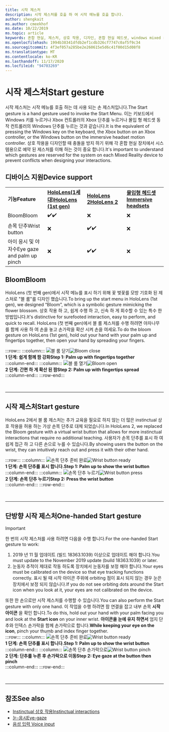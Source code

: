 ```yaml
---
title: 시작 제스처
description: 시작 제스처를 호출 하 여 시작 메뉴를 호출 합니다.
author: shengkait
ms.author: cmeekhof
ms.date: 10/22/2019
ms.topic: article
keywords: 혼합 현실, 제스처, 상호 작용, 디자인, 혼합 현실 헤드셋, windows mixed reality 헤드셋, 가상 현실 헤드셋, HoloLens, MRTK, Mixed Reality Toolkit, 블 룸
ms.openlocfilehash: 1994b38341dfdb2ef1cdb326cf7747c0af5f9c34
ms.sourcegitcommit: 4f3ef057a285be2e260615e5d6c41f00d15d08f8
ms.translationtype: MT
ms.contentlocale: ko-KR
ms.lasthandoff: 11/17/2020
ms.locfileid: "94703269"
---
```

# <a name="start-gesture"></a><span data-ttu-id="6f6db-104">시작 제스처</span><span class="sxs-lookup"><span data-stu-id="6f6db-104">Start gesture</span></span>

<span data-ttu-id="6f6db-105">시작 제스처는 시작 메뉴를 호출 하는 데 사용 되는 손 제스처입니다.</span><span class="sxs-lookup"><span data-stu-id="6f6db-105">The Start gesture is a hand gesture used to invoke the Start Menu.</span></span> <span data-ttu-id="6f6db-106">이는 키보드에서 Windows 키를 누르거나 Xbox 컨트롤러의 Xbox 단추를 누르거나 몰입 형 헤드셋 동작 컨트롤러의 Windows 단추를 누르는 것과 같습니다.</span><span class="sxs-lookup"><span data-stu-id="6f6db-106">It is the equivalent of pressing the Windows key on the keyboard, the Xbox button on an Xbox controller, or the Windows button on the immersive headset motion controller.</span></span> <span data-ttu-id="6f6db-107">상호 작용을 디자인할 때 충돌을 방지 하기 위해 각 혼합 현실 장치에서 시스템용으로 예약 된 제스처를 이해 하는 것이 중요 합니다.</span><span class="sxs-lookup"><span data-stu-id="6f6db-107">It's important to understand which gestures are reserved for the system on each Mixed Reality device to prevent conflicts when designing your interactions.</span></span>

## <a name="device-support"></a><span data-ttu-id="6f6db-108">디바이스 지원</span><span class="sxs-lookup"><span data-stu-id="6f6db-108">Device support</span></span>

<table>
    <colgroup>
    <col width="25%" />
    <col width="25%" />
    <col width="25%" />
    <col width="25%" />
    </colgroup>
    <tr>
        <td><span data-ttu-id="6f6db-109"><strong>기능</strong></span><span class="sxs-lookup"><span data-stu-id="6f6db-109"><strong>Feature</strong></span></span></td>
        <td><span data-ttu-id="6f6db-110"><a href="../hololens-hardware-details.md"><strong>HoloLens(1세대)</strong></a></span><span class="sxs-lookup"><span data-stu-id="6f6db-110"><a href="../hololens-hardware-details.md"><strong>HoloLens (1st gen)</strong></a></span></span></td>
        <td><span data-ttu-id="6f6db-111"><a href="https://docs.microsoft.com/hololens/hololens2-hardware"><strong>HoloLens 2</strong></span><span class="sxs-lookup"><span data-stu-id="6f6db-111"><a href="https://docs.microsoft.com/hololens/hololens2-hardware"><strong>HoloLens 2</strong></span></span></td>
        <td><span data-ttu-id="6f6db-112"><a href="../discover/immersive-headset-hardware-details.md"><strong>몰입형 헤드셋</strong></a></span><span class="sxs-lookup"><span data-stu-id="6f6db-112"><a href="../discover/immersive-headset-hardware-details.md"><strong>Immersive headsets</strong></a></span></span></td>
    </tr>
     <tr>
        <td><span data-ttu-id="6f6db-113">Bloom</span><span class="sxs-lookup"><span data-stu-id="6f6db-113">Bloom</span></span></td>
        <td><span data-ttu-id="6f6db-114">✔️</span><span class="sxs-lookup"><span data-stu-id="6f6db-114">✔️</span></span></td>
        <td>❌</td>
        <td>❌</td>
    </tr>
     <tr>
        <td><span data-ttu-id="6f6db-115">손목 단추</span><span class="sxs-lookup"><span data-stu-id="6f6db-115">Wrist button</span></span></td>
        <td>❌</td>
        <td><span data-ttu-id="6f6db-116">✔️</span><span class="sxs-lookup"><span data-stu-id="6f6db-116">✔️</span></span></td>
        <td>❌</td>
    </tr>
    <tr>
        <td><span data-ttu-id="6f6db-117">아이 응시 및 야자수</span><span class="sxs-lookup"><span data-stu-id="6f6db-117">Eye gaze and palm up pinch</span></span></td>
        <td>❌</td>
        <td><span data-ttu-id="6f6db-118">✔️</span><span class="sxs-lookup"><span data-stu-id="6f6db-118">✔️</span></span></td>
        <td>❌</td>
    </tr>
</table>

## <a name="bloom"></a><span data-ttu-id="6f6db-119">Bloom</span><span class="sxs-lookup"><span data-stu-id="6f6db-119">Bloom</span></span>
<span data-ttu-id="6f6db-120">HoloLens (첫 번째 gen)에서 시작 메뉴를 표시 하기 위해 꽃 벚꽃를 모방 기호화 된 제스처로 "블 룸"를 디자인 했습니다.</span><span class="sxs-lookup"><span data-stu-id="6f6db-120">To bring up the start menu in HoloLens (1st gen), we designed “Bloom”, which is a symbolic gesture mimicking the flower blossom.</span></span> <span data-ttu-id="6f6db-121">상호 작용 하 고, 쉽게 수행 하 고, 신속 하 게 회수할 수 있는 특수 한 방법입니다.</span><span class="sxs-lookup"><span data-stu-id="6f6db-121">It's distinctive for surefooted interaction, easy to perform, and quick to recall.</span></span> <span data-ttu-id="6f6db-122">HoloLens (첫 번째 gen)에서 블 룸 제스처를 수행 하려면 야자나무를 함께 사용 하 여 손을 놓고 손가락을 확산 시켜 손을 여세요.</span><span class="sxs-lookup"><span data-stu-id="6f6db-122">To do the bloom gesture on HoloLens (1st gen), hold out your hand with your palm up and fingertips together, then open your hand by spreading your fingers.</span></span>

:::row:::
    :::column:::
        <span data-ttu-id="6f6db-123">![블 룸 닫기](images/bloom-close.png)</span><span class="sxs-lookup"><span data-stu-id="6f6db-123">![Bloom close](images/bloom-close.png)</span></span><br>
        <span data-ttu-id="6f6db-124">**1 단계: 쉽게 함께 팜 강화**</span><span class="sxs-lookup"><span data-stu-id="6f6db-124">**Step 1: Palm up with fingertips together**</span></span><br>
    :::column-end:::
    :::column:::
        <span data-ttu-id="6f6db-125">![블 룸 열기](images/bloom-open.png)</span><span class="sxs-lookup"><span data-stu-id="6f6db-125">![Bloom open](images/bloom-open.png)</span></span><br>
        <span data-ttu-id="6f6db-126">**2 단계: 간편 하 게 확산 된 팜**</span><span class="sxs-lookup"><span data-stu-id="6f6db-126">**Step 2: Palm up with fingertips spread**</span></span><br>
    :::column-end:::
:::row-end:::

<br>

---

## <a name="start-gesture"></a><span data-ttu-id="6f6db-127">시작 제스처</span><span class="sxs-lookup"><span data-stu-id="6f6db-127">Start gesture</span></span>
<span data-ttu-id="6f6db-128">HoloLens 2에서 블 룸 제스처는 추가 교육을 필요로 하지 않는 더 많은 instinctual 상호 작용을 허용 하는 가상 손목 단추로 대체 되었습니다.</span><span class="sxs-lookup"><span data-stu-id="6f6db-128">In HoloLens 2, we replaced the Bloom gesture with a virtual wrist button that allows for more instinctual interactions that require no additional teaching.</span></span> <span data-ttu-id="6f6db-129">사용자가 손목 단추를 표시 하 여 쉽게 접근 하 고 다른 손으로 누를 수 있습니다.</span><span class="sxs-lookup"><span data-stu-id="6f6db-129">By showing users the button on the wrist, they can intuitively reach out and press it with their other hand.</span></span>

:::row:::
    :::column:::
        <span data-ttu-id="6f6db-130">![손목 단추 준비 완료](images/wrist-button-ready.png)</span><span class="sxs-lookup"><span data-stu-id="6f6db-130">![Wrist button ready](images/wrist-button-ready.png)</span></span><br>
        <span data-ttu-id="6f6db-131">**1 단계: 손목 단추를 표시 합니다.**</span><span class="sxs-lookup"><span data-stu-id="6f6db-131">**Step 1: Palm up to show the wrist button**</span></span><br>
    :::column-end:::
    :::column:::
        <span data-ttu-id="6f6db-132">![손목 단추 누르기](images/wrist-button-press.png)</span><span class="sxs-lookup"><span data-stu-id="6f6db-132">![Wrist button press](images/wrist-button-press.png)</span></span><br>
        <span data-ttu-id="6f6db-133">**2 단계: 손목 단추 누르기**</span><span class="sxs-lookup"><span data-stu-id="6f6db-133">**Step 2: Press the wrist button**</span></span><br>
    :::column-end:::
:::row-end:::

<br>

---


## <a name="one-handed-start-gesture"></a><span data-ttu-id="6f6db-134">단방향 시작 제스처</span><span class="sxs-lookup"><span data-stu-id="6f6db-134">One-handed Start gesture</span></span>

> [!IMPORTANT]
> <span data-ttu-id="6f6db-135">한 번의 시작 제스처를 사용 하려면 다음을 수행 합니다.</span><span class="sxs-lookup"><span data-stu-id="6f6db-135">For the one-handed Start gesture to work:</span></span>
>
> 1. <span data-ttu-id="6f6db-136">2019 년 11 월 업데이트 (빌드 18363.1039) 이상으로 업데이트 해야 합니다.</span><span class="sxs-lookup"><span data-stu-id="6f6db-136">You must update to the November 2019 update (build 18363.1039) or later.</span></span>
> 1. <span data-ttu-id="6f6db-137">눈동자 추적이 제대로 작동 하도록 장치에서 눈동자를 보정 해야 합니다.</span><span class="sxs-lookup"><span data-stu-id="6f6db-137">Your eyes must be calibrated on the device so that eye tracking functions correctly.</span></span> <span data-ttu-id="6f6db-138">표시 될 때 시작 아이콘 주위에 orbiting 점이 표시 되지 않는 경우 눈은 장치에서 보정 되지 않습니다.</span><span class="sxs-lookup"><span data-stu-id="6f6db-138">If you do not see orbiting dots around the Start icon when you look at it, your eyes are not calibrated on the device.</span></span>

<span data-ttu-id="6f6db-139">또한 한 손으로만 시작 제스처를 수행할 수 있습니다.</span><span class="sxs-lookup"><span data-stu-id="6f6db-139">You can also perform the Start gesture with only one hand.</span></span> <span data-ttu-id="6f6db-140">이 작업을 수행 하려면 팜 연결을 잡고 내부 손목 **시작 아이콘** 을 확인 합니다.</span><span class="sxs-lookup"><span data-stu-id="6f6db-140">To do this, hold out your hand with your palm facing you and look at the **Start icon** on your inner wrist.</span></span> <span data-ttu-id="6f6db-141">**아이콘을 눈에 유지 하면서** 엄지 단추와 인덱스 손가락을 함께 손가락으로 합니다.</span><span class="sxs-lookup"><span data-stu-id="6f6db-141">**While keeping your eye on the icon**, pinch your thumb and index finger together.</span></span><br>
:::row:::
    :::column:::
        <span data-ttu-id="6f6db-142">![손목 단추 준비 완료](images/wrist-button-ready.png)</span><span class="sxs-lookup"><span data-stu-id="6f6db-142">![Wrist button ready](images/wrist-button-ready.png)</span></span><br>
        <span data-ttu-id="6f6db-143">**1 단계: 손목 단추를 표시 합니다.**</span><span class="sxs-lookup"><span data-stu-id="6f6db-143">**Step 1: Palm up to show the wrist button**</span></span><br>
    :::column-end:::
    :::column:::
        <span data-ttu-id="6f6db-144">![손목 단추 손가락으로](images/wrist-button-pinch.png)</span><span class="sxs-lookup"><span data-stu-id="6f6db-144">![Wrist button pinch](images/wrist-button-pinch.png)</span></span><br>
        <span data-ttu-id="6f6db-145">**2 단계: 단추를 누른 후 손가락으로 이동**</span><span class="sxs-lookup"><span data-stu-id="6f6db-145">**Step 2: Eye gaze at the button then pinch**</span></span><br>
    :::column-end:::
:::row-end:::

<br>

---

## <a name="see-also"></a><span data-ttu-id="6f6db-146">참조</span><span class="sxs-lookup"><span data-stu-id="6f6db-146">See also</span></span>

* [<span data-ttu-id="6f6db-147">Instinctual 상호 작용</span><span class="sxs-lookup"><span data-stu-id="6f6db-147">Instinctual interactions</span></span>](interaction-fundamentals.md)
* [<span data-ttu-id="6f6db-148">눈-응시</span><span class="sxs-lookup"><span data-stu-id="6f6db-148">Eye-gaze</span></span>](eye-tracking.md)
* [<span data-ttu-id="6f6db-149">음성 입력 </span><span class="sxs-lookup"><span data-stu-id="6f6db-149">Voice input</span></span>](voice-input.md)
